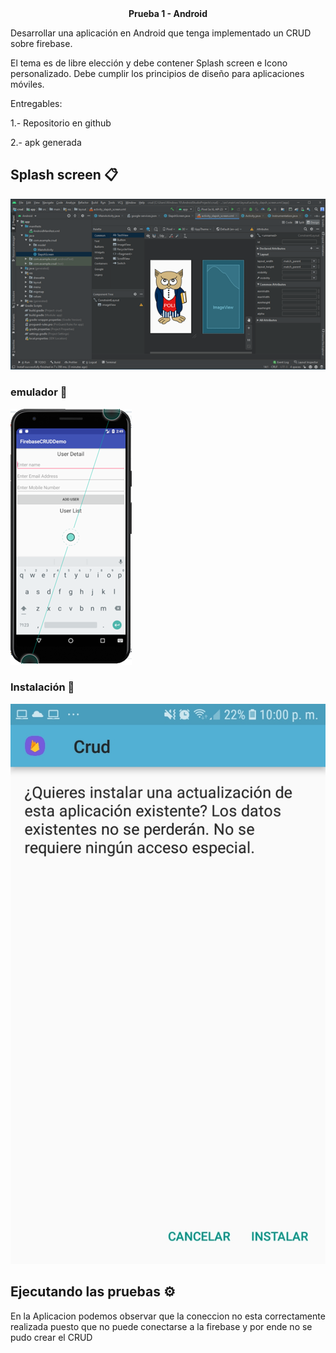 <center><b>Prueba 1 - Android </center></b><p>
Desarrollar una aplicación en Android que tenga implementado un CRUD sobre firebase.<p>

El tema es de libre elección y debe contener Splash screen e Icono personalizado. Debe cumplir los principios de diseño para aplicaciones móviles.<p>

Entregables: 

1.- Repositorio en github

2.- apk generada 

## Splash screen  📋
<img heigth="10" src="https://github.com/Aheredia05/pruebacrud/blob/master/2.png"/>


### emulador 🚀

<img heigth="10" src="https://github.com/Aheredia05/pruebacrud/blob/master/3.png"/>


### Instalación 🔧

<img heigth="10" src="https://github.com/Aheredia05/pruebacrud/blob/master/1.jpeg"/>


## Ejecutando las pruebas ⚙️

En la Aplicacion podemos observar que la coneccion no esta correctamente realizada puesto que no puede conectarse a la firebase y por ende no se pudo crear el CRUD
